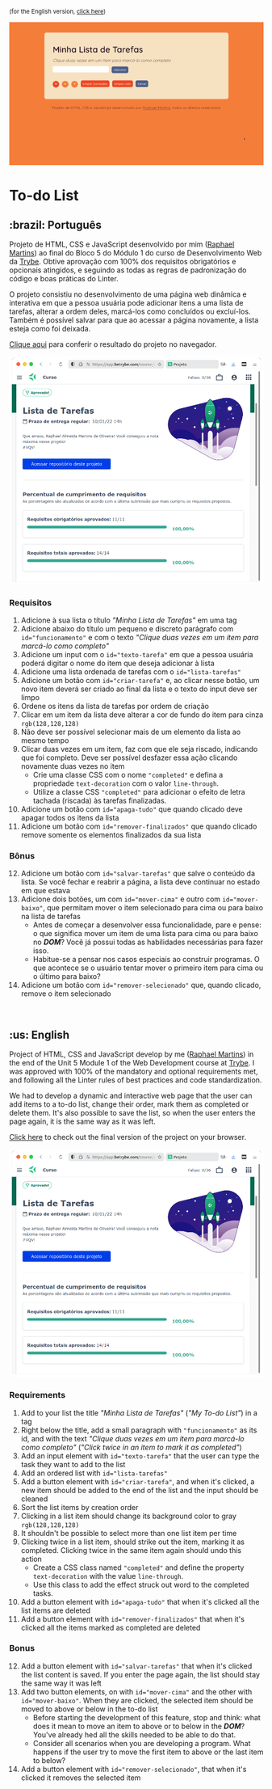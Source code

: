 <small>(for the English version, <a href="#en">click here</a>)</small>

![Prévia da página - Preview of the page](./preview.gif)

# To-do List
<h2>:brazil: Português</h2>
<p id="pt">Projeto de HTML, CSS e JavaScript desenvolvido por mim (<a href="https://www.linkedin.com/in/raphaelameidamartins/" target="_blank" rel="external">Raphael Martins</a>) ao final do Bloco 5 do Módulo 1 do curso de Desenvolvimento Web da <a href="https://www.betrybe.com" targe="_blank" rel="nofollow">Trybe</a>. Obtive aprovação com 100% dos requisitos obrigatórios e opcionais atingidos, e seguindo as todas as regras de padronização do código e boas práticas do Linter.</p>
<p>O projeto consistiu no desenvolvimento de uma página web dinâmica e interativa em que a pessoa usuária pode adicionar itens a uma lista de tarefas, alterar a ordem deles, marcá-los como concluídos ou excluí-los. Também é possível salvar para que ao acessar a página novamente, a lista esteja como foi deixada.</p>
<p><a href="https://raphaelalmeidamartins.github.io/project-to-do-list/" target="_blank">Clique aqui</a> para conferir o resultado do projeto no navegador.</p>

![Minha nota no projeto - My grade of the project](./nota.png)

### Requisitos
<ol>
  <li>Adicione à sua lista o título <em>"Minha Lista de Tarefas"</em> em uma tag</li>
  <li>Adicione abaixo do título um pequeno e discreto parágrafo com <code>id="funcionamento"</code> e com o texto <em>"Clique duas vezes em um item para marcá-lo como completo"</em></li>
  <li>Adicione um input com o <code>id="texto-tarefa"</code> em que a pessoa usuária poderá digitar o nome do item que deseja adicionar à lista</li>
  <li>Adicione uma lista ordenada de tarefas com o <code>id="lista-tarefas"</code></li>
  <li>Adicione um botão com <code>id="criar-tarefa"</code> e, ao clicar nesse botão, um novo item deverá ser criado ao final da lista e o texto do input deve ser limpo</li>
  <li>Ordene os itens da lista de tarefas por ordem de criação</li>
  <li>Clicar em um item da lista deve alterar a cor de fundo do item para cinza <code>rgb(128,128,128)</code></li>
  <li>Não deve ser possível selecionar mais de um elemento da lista ao mesmo tempo</li>
  <li>Clicar duas vezes em um item, faz com que ele seja riscado, indicando que foi completo. Deve ser possível desfazer essa ação clicando novamente duas vezes no item
    <ul>
      <li>Crie uma classe CSS com o nome <code>"completed"</code> e defina a propriedade <code>text-decoration</code> com o valor <code>line-through</code>.</li>
      <li>Utilize a classe CSS <code>"completed"</code> para adicionar o efeito de letra tachada (riscada) às tarefas finalizadas.</li>
    </ul>
  </li>
  <li>Adicione um botão com <code>id="apaga-tudo"</code> que quando clicado deve apagar todos os itens da lista</li>
  <li>Adicione um botão com <code>id="remover-finalizados"</code> que quando clicado remove somente os elementos finalizados da sua lista</li>
</ol>

### Bônus
<ol start="12">
  <li>Adicione um botão com <code>id="salvar-tarefas"</code> que salve o conteúdo da lista. Se você fechar e reabrir a página, a lista deve continuar no estado em que estava</li>
  <li>Adicione dois botões, um com <code>id="mover-cima"</code> e outro com <code>id="mover-baixo"</code>, que permitam mover o item selecionado para cima ou para baixo na lista de tarefas
    <ul>
      <li>Antes de começar a desenvolver essa funcionalidade, pare e pense: o que significa mover um item de uma lista para cima ou para baixo no <strong><em>DOM</em></strong>? Você já possui todas as habilidades necessárias para fazer isso.</li>
      <li>Habitue-se a pensar nos casos especiais ao construir programas. O que acontece se o usuário tentar mover o primeiro item para cima ou o último para baixo?</li>
    </ul>
  </li>
  <li>Adicione um botão com <code>id="remover-selecionado"</code> que, quando clicado, remove o item selecionado</li>
</ol>
<br>

<h2 id="en">:us: English</h2>
<p>Project of HTML, CSS and JavaScript develop by me (<a href="https://www.linkedin.com/in/raphaelameidamartins/" target="_blank" rel="external">Raphael Martins</a>) in the end of the Unit 5 Module 1 of the Web Development course at <a href="https://www.betrybe.com" targe="_blank" rel="nofollow">Trybe</a>. I was approved with 100% of the mandatory and optional requirements met, and following all the Linter rules of best practices and code standardization.</p>
<p>We had to develop a dynamic and interactive web page that the user can add items to a to-do list, change their order, mark them as completed or delete them. It's also possible to save the list, so when the user enters the page again, it is the same way as it was left.</p>
<p><a href="https://raphaelalmeidamartins.github.io/project-to-do-list/" target="_blank">Click here</a> to check out the final version of the project on your browser.</p>

![My grade of the project - Minha nota no projeto](./nota.png)

### Requirements
<ol>
  <li>Add to your list the title <em>"Minha Lista de Tarefas"</em> (<em>"My To-do List"</em>) in a tag</li>
  <li>Right below the title, add a small paragraph with <code>"funcionamento"</code> as its id, and with the text <em>"Clique duas vezes em um item para marcá-lo como completo"</em> (<em>"Click twice in an item to mark it as completed"</em>)</li>
  <li>Add an input element with <code>id="texto-tarefa"</code> that the user can type the task they want to add to the list</li>
  <li>Add an ordered list with <code>id="lista-tarefas"</code></li>
  <li>Add a button element with <code>id="criar-tarefa"</code>, and when it's clicked, a new item should be added to the end of the list and the input should be cleaned</li>
  <li>Sort the list items by creation order</li>
  <li>Clicking in a list item should change its background color to gray <code>rgb(128,128,128)</code></li>
  <li>It shouldn't be possible to select more than one list item per time</li>
  <li>Clicking twice in a list item, should strike out the item, marking it as completed. Clicking twice in the same item again should undo this action
    <ul>
      <li>Create a CSS class named <code>"completed"</code>  and define the property <code>text-decoration</code> with the value <code>line-through</code>.</li>
      <li>Use this class to add the effect struck out word to the completed tasks.</li>
    </ul>
  </li>
  <li>Add a button element with <code>id="apaga-tudo"</code> that when it's clicked all the list items are deleted</li>
  <li>Add a button element with <code>id="remover-finalizados"</code> that when it's clicked all the items marked as completed are deleted</li>
</ol>

### Bonus
<ol start="12">
  <li>Add a button element with <code>id="salvar-tarefas"</code> that when it's clicked the list content is saved. If you enter the page again, the list should stay the same way it was left</li>
  <li>Add two button elements, on with <code>id="mover-cima"</code> and the other with <code>id="mover-baixo"</code>. When they are clicked, the selected item should be moved to above or below in the to-do list
    <ul>
      <li>Before starting the development of this feature, stop and think: what does it mean to move an item to above or to below in the <strong><em>DOM</em></strong>? You've already hed all the skills needed to be able to do that.</li>
      <li>Consider all scenarios when you are developing a program. What happens if the user try to move the first item to above or the last item to below?</li>
    </ul>
  </li>
  <li>Add a button element with <code>id="remover-selecionado"</code>, that when it's clicked it removes the selected item</li>
</ol>
